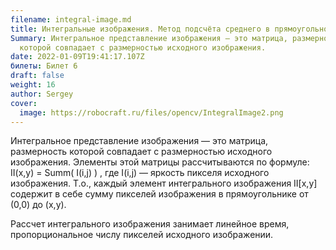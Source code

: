 ```yaml
---
filename: integral-image.md
title: Интегральные изображения. Метод подсчёта среднего в прямоугольной области.
Summary: Интегральное представление изображения — это матрица, размерность
  которой совпадает с размерностью исходного изображения.
date: 2022-01-09T19:41:17.107Z
билеты: Билет 6
draft: false
weight: 16
author: Sergey
cover:
  image: https://robocraft.ru/files/opencv/IntegralImage2.png
---
```

Интегральное представление изображения — это матрица, размерность которой совпадает с размерностью исходного изображения. Элементы этой матрицы рассчитываются по формуле:
II(x,y) = Summ( I(i,j) )
, где I(i,j) — яркость пикселя исходного изображения.
Т.о., каждый элемент интегрального изображения II\[x,y] содержит в себе сумму пикселей изображения в прямоугольнике от (0,0) до (x,y).


Рассчет интегрального изображения занимает линейное время, пропорциональное числу пикселей исходного изображении.
